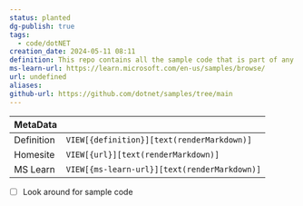 ```yaml
---
status: planted
dg-publish: true
tags:
  - code/dotNET
creation_date: 2024-05-11 08:11
definition: This repo contains all the sample code that is part of any topic under the .NET documentation.
ms-learn-url: https://learn.microsoft.com/en-us/samples/browse/
url: undefined
aliases: 
github-url: https://github.com/dotnet/samples/tree/main
---
```


| MetaData   |                                              |
| ---------- | -------------------------------------------- |
| Definition | `VIEW[{definition}][text(renderMarkdown)]`   |
| Homesite   | `VIEW[{url}][text(renderMarkdown)]`          |
| MS Learn   | `VIEW[{ms-learn-url}][text(renderMarkdown)]` |

- [ ] Look around for sample code

